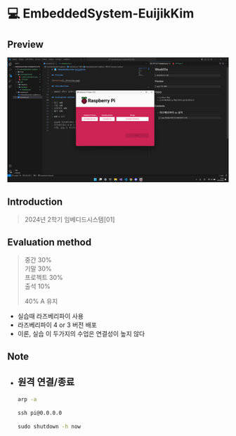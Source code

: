 # 💻 EmbeddedSystem-EuijikKim

## Preview

![Preview](./Preview.png)

## Introduction

> 2024년 2학기 임베디드시스템[01]

## Evaluation method

> 중간 30%  
> 기말 30%  
> 프로젝트 30%  
> 출석 10% 
>   
> 40% A 유지  


- 실습때 라즈베리파이 사용  
- 라즈베리파이 4 or 3 버전 배포  
- 이론, 실습 이 두가지의 수업은 연결성이 높지 않다  

## Note

- ## 원격 연결/종료

    ```cmd
    arp -a
    ```
    ```cmd
    ssh pi@0.0.0.0
    ```
    ```cmd
    sudo shutdown -h now
    ```
